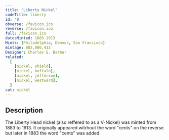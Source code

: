 ```yaml
---
title: 'Liberty Nickel'
codeTitle: liberty
id: '8'
obverse: /favicon.ico
reverse: /favicon.ico
full: /favicon.ico
datesMinted: 1883-1913
Mints: [Philadelphia, Denver, San Francisco]
mintage: 602,086,412
Designer: Charles E. Barber
related:
  [
    [nickel, shield],
    [nickel, buffalo],
    [nickel, jefferson],
    [nickel, westward],
  ]
cat: nickel
---
```


## Description

The Liberty Head nickel (also reffered to as a V-Nickel) was minted from 1883 to 1913. It originally appeared witrhout the word "cents" on the reverse but later in 1883 the word "cents" was added. 